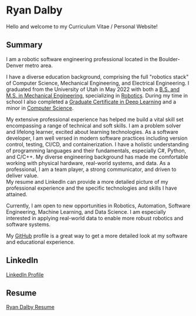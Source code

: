 <script>
    window.mobileCheck = function() {
    let check = false;
    (function(a){if(/(android|bb\d+|meego).+mobile|avantgo|bada\/|blackberry|blazer|compal|elaine|fennec|hiptop|iemobile|ip(hone|od)|iris|kindle|lge |maemo|midp|mmp|mobile.+firefox|netfront|opera m(ob|in)i|palm( os)?|phone|p(ixi|re)\/|plucker|pocket|psp|series(4|6)0|symbian|treo|up\.(browser|link)|vodafone|wap|windows ce|xda|xiino/i.test(a)||/1207|6310|6590|3gso|4thp|50[1-6]i|770s|802s|a wa|abac|ac(er|oo|s\-)|ai(ko|rn)|al(av|ca|co)|amoi|an(ex|ny|yw)|aptu|ar(ch|go)|as(te|us)|attw|au(di|\-m|r |s )|avan|be(ck|ll|nq)|bi(lb|rd)|bl(ac|az)|br(e|v)w|bumb|bw\-(n|u)|c55\/|capi|ccwa|cdm\-|cell|chtm|cldc|cmd\-|co(mp|nd)|craw|da(it|ll|ng)|dbte|dc\-s|devi|dica|dmob|do(c|p)o|ds(12|\-d)|el(49|ai)|em(l2|ul)|er(ic|k0)|esl8|ez([4-7]0|os|wa|ze)|fetc|fly(\-|_)|g1 u|g560|gene|gf\-5|g\-mo|go(\.w|od)|gr(ad|un)|haie|hcit|hd\-(m|p|t)|hei\-|hi(pt|ta)|hp( i|ip)|hs\-c|ht(c(\-| |_|a|g|p|s|t)|tp)|hu(aw|tc)|i\-(20|go|ma)|i230|iac( |\-|\/)|ibro|idea|ig01|ikom|im1k|inno|ipaq|iris|ja(t|v)a|jbro|jemu|jigs|kddi|keji|kgt( |\/)|klon|kpt |kwc\-|kyo(c|k)|le(no|xi)|lg( g|\/(k|l|u)|50|54|\-[a-w])|libw|lynx|m1\-w|m3ga|m50\/|ma(te|ui|xo)|mc(01|21|ca)|m\-cr|me(rc|ri)|mi(o8|oa|ts)|mmef|mo(01|02|bi|de|do|t(\-| |o|v)|zz)|mt(50|p1|v )|mwbp|mywa|n10[0-2]|n20[2-3]|n30(0|2)|n50(0|2|5)|n7(0(0|1)|10)|ne((c|m)\-|on|tf|wf|wg|wt)|nok(6|i)|nzph|o2im|op(ti|wv)|oran|owg1|p800|pan(a|d|t)|pdxg|pg(13|\-([1-8]|c))|phil|pire|pl(ay|uc)|pn\-2|po(ck|rt|se)|prox|psio|pt\-g|qa\-a|qc(07|12|21|32|60|\-[2-7]|i\-)|qtek|r380|r600|raks|rim9|ro(ve|zo)|s55\/|sa(ge|ma|mm|ms|ny|va)|sc(01|h\-|oo|p\-)|sdk\/|se(c(\-|0|1)|47|mc|nd|ri)|sgh\-|shar|sie(\-|m)|sk\-0|sl(45|id)|sm(al|ar|b3|it|t5)|so(ft|ny)|sp(01|h\-|v\-|v )|sy(01|mb)|t2(18|50)|t6(00|10|18)|ta(gt|lk)|tcl\-|tdg\-|tel(i|m)|tim\-|t\-mo|to(pl|sh)|ts(70|m\-|m3|m5)|tx\-9|up(\.b|g1|si)|utst|v400|v750|veri|vi(rg|te)|vk(40|5[0-3]|\-v)|vm40|voda|vulc|vx(52|53|60|61|70|80|81|83|85|98)|w3c(\-| )|webc|whit|wi(g |nc|nw)|wmlb|wonu|x700|yas\-|your|zeto|zte\-/i.test(a.substr(0,4))) check = true;})(navigator.userAgent||navigator.vendor||window.opera);
    return check;
    };
    window.onload = function(){
        if (window.mobileCheck()) {
            document.getElementById("pdfresumeobject").remove();
        }
    };
</script>

# Ryan Dalby
Hello and welcome to my Curriculum Vitae / Personal Website!

## Summary
I am a robotic software engineering professional located in the Boulder-Denver metro area. 

I have a diverse education background, comprising the full "robotics stack" of Computer Science, Mechanical Engineering, and Electrical Engineering. 
I graduated from the University of Utah in May 2022 with both a [B.S. and M.S. in Mechanical Engineering](https://www.mech.utah.edu/academics/grads/current-students/mechanical-engineering-graduate-degree-programs/), specializing in [Robotics](http://robotics.coe.utah.edu/robotics-track/). 
During my time in school I also completed a [Graduate Certificate in Deep Learning](https://www.cs.utah.edu/graduate/graduate-certificate-in-deep-learning/) and a minor in [Computer Science](https://www.cs.utah.edu/docs/Undergraduate/old/CSMinor_2017-18.pdf).

My extensive professional experience has helped me build a vital skill set encompassing a range of technical and soft skills. 
I am a problem solver and lifelong learner, excited about learning technologies. 
As a software developer, I am well versed in modern software practices including version control, testing, CI/CD, and containerization. 
I have a holistic understanding of programming languages and their fundamentals, especially C#, Python, and C/C++.
My diverse engineering background has made me comfortable working with physical hardware, real-world systems, and data. 
As a professional, I am a team player, a strong communicator, and driven to deliver value.  
My resume and LinkedIn can provide a more detailed picture of my professional experience and the specific technologies and skills I have attained.

Currently, I am open to new opportunities in Robotics, Automation, Software Engineering, Machine Learning, and Data Science.
I am especially interested in applying real-world data to enable more robust robotics and software systems.

My [GitHub](https://github.com/dalbyryan3) profile is a great way to get a more detailed look at my software and educational experience. 

## LinkedIn
[LinkedIn Profile](https://www.linkedin.com/in/dalbyryan3/)

## Resume
<a href="/resume/latex/resume_ryandalby.pdf" target="_blank">Ryan Dalby Resume</a>
<div id="pdfresumeobject">
    <object data="/resume/latex/resume_ryandalby.pdf" width="700" height="1000" type='application/pdf'></object>
</div>
